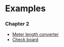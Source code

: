 # Examples

### Chapter 2
* [Meter length converter](https://github.com/riacataquian/The-Little-Elixir-OTP-Guidebook/blob/master/lib/meter_length_converter.ex)
* [Check board]()
